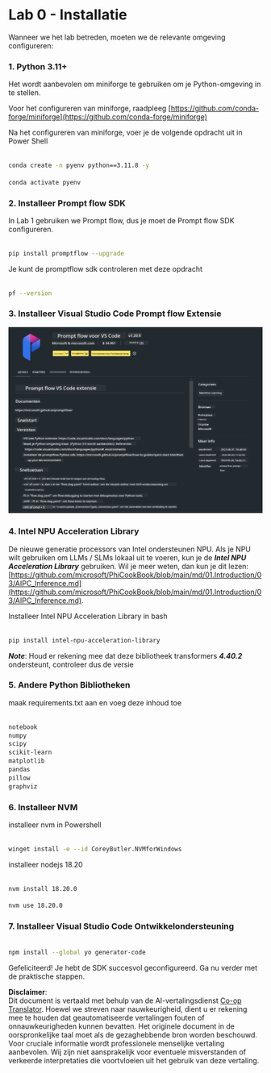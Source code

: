<!--
CO_OP_TRANSLATOR_METADATA:
{
  "original_hash": "a4ef39027902e82f2c33d568d2a2259a",
  "translation_date": "2025-07-17T03:51:20+00:00",
  "source_file": "md/02.Application/02.Code/Phi3/VSCodeExt/HOL/AIPC/01.Installations.md",
  "language_code": "nl"
}
-->
# **Lab 0 - Installatie**

Wanneer we het lab betreden, moeten we de relevante omgeving configureren:


### **1. Python 3.11+**

Het wordt aanbevolen om miniforge te gebruiken om je Python-omgeving in te stellen.

Voor het configureren van miniforge, raadpleeg [https://github.com/conda-forge/miniforge](https://github.com/conda-forge/miniforge)

Na het configureren van miniforge, voer je de volgende opdracht uit in Power Shell

```bash

conda create -n pyenv python==3.11.8 -y

conda activate pyenv

```


### **2. Installeer Prompt flow SDK**

In Lab 1 gebruiken we Prompt flow, dus je moet de Prompt flow SDK configureren.

```bash

pip install promptflow --upgrade

```

Je kunt de promptflow sdk controleren met deze opdracht


```bash

pf --version

```

### **3. Installeer Visual Studio Code Prompt flow Extensie**

![pf](../../../../../../../../../translated_images/pf_ext.8cf76b5846e9b8562b0dd276004237b3ff3797066b9f912d39c0ae6c88b35878.nl.png)


### **4. Intel NPU Acceleration Library**

De nieuwe generatie processors van Intel ondersteunen NPU. Als je NPU wilt gebruiken om LLMs / SLMs lokaal uit te voeren, kun je de ***Intel NPU Acceleration Library*** gebruiken. Wil je meer weten, dan kun je dit lezen: [https://github.com/microsoft/PhiCookBook/blob/main/md/01.Introduction/03/AIPC_Inference.md](https://github.com/microsoft/PhiCookBook/blob/main/md/01.Introduction/03/AIPC_Inference.md).

Installeer Intel NPU Acceleration Library in bash


```bash

pip install intel-npu-acceleration-library

```

***Note***: Houd er rekening mee dat deze bibliotheek transformers ***4.40.2*** ondersteunt, controleer dus de versie


### **5. Andere Python Bibliotheken**


maak requirements.txt aan en voeg deze inhoud toe

```txt

notebook
numpy 
scipy 
scikit-learn 
matplotlib 
pandas 
pillow 
graphviz

```


### **6. Installeer NVM**

installeer nvm in Powershell 


```bash

winget install -e --id CoreyButler.NVMforWindows

```

installeer nodejs 18.20


```bash

nvm install 18.20.0

nvm use 18.20.0

```

### **7. Installeer Visual Studio Code Ontwikkelondersteuning**


```bash

npm install --global yo generator-code

```

Gefeliciteerd! Je hebt de SDK succesvol geconfigureerd. Ga nu verder met de praktische stappen.

**Disclaimer**:  
Dit document is vertaald met behulp van de AI-vertalingsdienst [Co-op Translator](https://github.com/Azure/co-op-translator). Hoewel we streven naar nauwkeurigheid, dient u er rekening mee te houden dat geautomatiseerde vertalingen fouten of onnauwkeurigheden kunnen bevatten. Het originele document in de oorspronkelijke taal moet als de gezaghebbende bron worden beschouwd. Voor cruciale informatie wordt professionele menselijke vertaling aanbevolen. Wij zijn niet aansprakelijk voor eventuele misverstanden of verkeerde interpretaties die voortvloeien uit het gebruik van deze vertaling.
